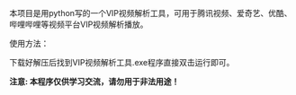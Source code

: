 本项目是用python写的一个VIP视频解析工具，可用于腾讯视频、爱奇艺、优酷、哔哩哔哩等视频平台VIP视频解析播放。


使用方法：


下载好解压后找到VIP视频解析工具.exe程序直接双击运行即可。


<b>注意:
本程序仅供学习交流，请勿用于非法用途！</b>
